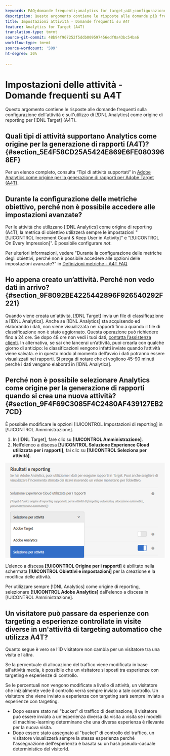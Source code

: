```yaml
---
keywords: FAQ;domande frequenti;analytics for target;a4t;configurazione delle attività
description: Questo argomento contiene le risposte alle domande più frequenti sulla configurazione delle attività e sull’utilizzo di Analytics come origine per la generazione di rapporti per Target (A4T).
title: Impostazioni attività - Domande frequenti su A4T
feature: Analytics for Target (A4T)
translation-type: tm+mt
source-git-commit: 48b94f967252f5ddb009597456edf0a43bc54ba6
workflow-type: tm+mt
source-wordcount: '509'
ht-degree: 36%

---
```



# Impostazioni delle attività - Domande frequenti su A4T

Questo argomento contiene le risposte alle domande frequenti sulla configurazione dell&#39;attività e sull&#39;utilizzo di [!DNL Analytics] come origine di reporting per [!DNL Target] (A4T).

## Quali tipi di attività supportano Analytics come origine per la generazione di rapporti (A4T)? {#section_5E4F58CD25A5424E869E6FE0803968EF}

Per un elenco completo, consulta “Tipi di attività supportati” in [Adobe Analytics come origine per la generazione di rapporti per Adobe Target (A4T)](/help/c-integrating-target-with-mac/a4t/a4t.md#concept_7540C8C04259434AB6EE33B09F47A1DE).

## Durante la configurazione delle metriche obiettivo, perché non è possibile accedere alle impostazioni avanzate?

Per le attività che utilizzano [!DNL Analytics] come origine di reporting (A4T), la metrica di obiettivo utilizzerà sempre le impostazioni &quot;[!UICONTROL Increment Count &amp; Keep User in Activity]&quot; e &quot;[!UICONTROL On Every Impression]&quot;. È possibile configurare *not*.

Per ulteriori informazioni, vedere &quot;Durante la configurazione delle metriche degli obiettivi, perché non è possibile accedere alle opzioni delle impostazioni avanzate?&quot; in [Definizioni metriche - A4T FAQ](/help/c-integrating-target-with-mac/a4t/r-a4t-faq/a4t-faq-metric-definition.md).

## Ho appena creato un’attività. Perché non vedo dati in arrivo? {#section_9F8092BE4225442896F926540292F221}

Quando viene creata un&#39;attività, [!DNL Target] invia un file di classificazione a [!DNL Analytics]. Anche se [!DNL Analytics] sta acquisendo ed elaborando i dati, non viene visualizzata nei rapporti fino a quando il file di classificazione non è stato aggiornato. Questa operazione può richiedere fino a 24 ore. Se dopo 48 ore non vedi i tuoi dati, [contatta l’assistenza clienti](/help/cmp-resources-and-contact-information.md#reference_ACA3391A00EF467B87930A450050077C). In alternativa, se sai che lancerai un’attività, puoi crearla con qualche giorno di anticipo: le classificazioni vengono infatti inviate quando l’attività viene salvata. e in questo modo al momento dell’avvio i dati potranno essere visualizzati nei rapporti. Si prega di notare che ci vogliono 45-90 minuti perché i dati vengano elaborati in [!DNL Analytics].

## Perché non è possibile selezionare Analytics come origine per la generazione di rapporti quando si crea una nuova attività?  {#section_9F4F69C3085F4C2480AF439127EB27CD}

È possibile modificare le opzioni [!UICONTROL Impostazioni di reporting] in [!UICONTROL Amministrazione].

1. In [!DNL Target], fare clic su **[!UICONTROL Amministrazione]**.
1. Nell’elenco a discesa **[!UICONTROL Soluzione Experience Cloud utilizzata per i rapporti]**, fai clic su **[!UICONTROL Seleziona per attività]**.

![](assets/select-per-activity.png)

L’elenco a discesa **[!UICONTROL Origine per i rapporti]** è abilitato nella schermata **[!UICONTROL Obiettivi e impostazioni]** per la creazione e la modifica delle attività.

Per utilizzare sempre [!DNL Analytics] come origine di reporting, selezionare **[!UICONTROL Adobe Analytics]** dall&#39;elenco a discesa in [!UICONTROL Amministrazione].

## Un visitatore può passare da esperienze con targeting a esperienze controllate in visite diverse in un&#39;attività di targeting automatico che utilizza A4T?

Quanto segue è vero se l’ID visitatore non cambia per un visitatore tra una visita e l’altra.

Se la percentuale di allocazione del traffico viene modificata in base all&#39;attività media, è possibile che un visitatore si sposti tra esperienze con targeting e esperienze di controllo.

Se le percentuali non vengono modificate a livello di attività, un visitatore che inizialmente vede il controllo verrà sempre inviato a tale controllo. Un visitatore che viene inviato a esperienze con targeting sarà sempre inviato a esperienze con targeting.

* Dopo essere stato nel &quot;bucket&quot; di traffico di destinazione, il visitatore può essere inviato a un&#39;esperienza diversa da visita a visita se i modelli di machine-learning determinano che una diversa esperienza è rilevante per la nuova visita.
* Dopo essere stato assegnato al &quot;bucket&quot; di controllo del traffico, un visitatore visualizzerà sempre la stessa esperienza perché l&#39;assegnazione dell&#39;esperienza è basata su un hash pseudo-casuale deterministico del visitorId.
